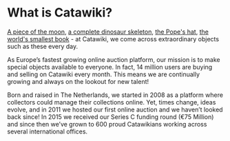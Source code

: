 # What is Catawiki?

[A piece of the moon](https://veiling.catawiki.nl/kavels/16212865-fragment-of-the-moon-in-a-medallion-12-15-g), [a complete dinosaur skeleton](https://auction.catawiki.com/kavels/6325173-complete-skeleton-of-a-woolly-mammoth-mammuthus-primigenius-5-5-metres-long-3-2-metres-high), [the Pope's hat](https://auction.catawiki.com/kavels/5023105-authentic-skullcap-worn-by-pope-francis-21st-century), [the world's smallest book](https://auction.catawiki.com/kavels/8360709-miniature-books-the-smallest-book-in-the-world-in-7-languages-der-olympische-eid-the-olympic-oath-1968) - at Catawiki, we come across extraordinary objects such as these every day.

As Europe’s fastest growing online auction platform, our mission is to make special objects available to everyone. In fact, 14 million users are buying and selling on Catawiki every month. This means we are continually growing and always on the lookout for new talent!

Born and raised in The Netherlands, we started in 2008 as a platform where collectors could manage their collections online. Yet, times change, ideas evolve, and in 2011 we hosted our first online auction and we haven’t looked back since! In 2015 we received our Series C funding round (€75 Million) and since then we’ve grown to 600 proud Catawikians working across several international offices.



 

